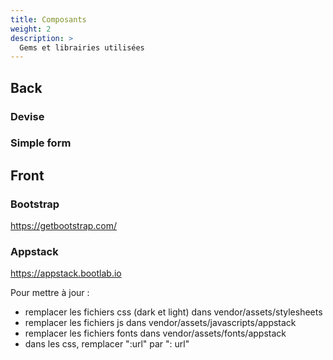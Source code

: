 ```yaml
---
title: Composants
weight: 2
description: >
  Gems et librairies utilisées
---
```


## Back

### Devise

### Simple form


## Front
### Bootstrap

https://getbootstrap.com/

### Appstack

https://appstack.bootlab.io

Pour mettre à jour :
- remplacer les fichiers css (dark et light) dans vendor/assets/stylesheets
- remplacer les fichiers js dans vendor/assets/javascripts/appstack
- remplacer les fichiers fonts dans vendor/assets/fonts/appstack
- dans les css, remplacer ":url" par ": url"
